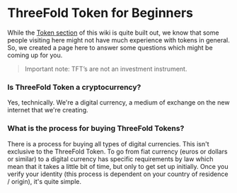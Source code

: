 # ThreeFold Token for Beginners

While the [Token section](https://wiki.threefold.io/#/token) of this wiki is quite built out, we know that some people visiting here might not have much experience with tokens in general. So, we created a page here to answer some questions which might be coming up for you.

> Important note: TFT’s are not an investment instrument.

### Is ThreeFold Token a cryptocurrency?

Yes, technically. We're a digital currency, a medium of exchange on the new internet that we're creating.

### What is the process for buying ThreeFold Tokens?

There is a process for buying all types of digital currencies. This isn't exclusive to the ThreeFold Token. To go from fiat currency (euros or dollars or similar) to a digital currency has specific requirements by law which mean that it takes a little bit of time, but only to get set up initially. Once you verify your identity (this process is dependent on your country of residence / origin), it's quite simple.